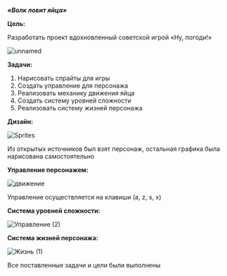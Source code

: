 ***«Волк ловит яйца»***



**Цель:**

Разработать проект вдохновленный советской игрой «Ну, погоди!» 

![unnamed](https://github.com/Dr-Alex-Dr/WolfCatchesEggs/assets/60229705/2ae8b1b8-f82b-4872-8d5b-5c3a4eb3c5ae)

**Задачи:**

1. Нарисовать спрайты для игры 
2. Создать управление для персонажа 
3. Реализовать механику движения яйца 
4. Создать систему уровней сложности 
5. Реализовать систему жизней персонажа 

**Дизайн:**

![Sprites](https://github.com/Dr-Alex-Dr/WolfCatchesEggs/assets/60229705/12cbd047-811c-4717-a136-b2d3a381a162)

Из открытых источников был взят персонаж, остальная графика была нарисована самостоятельно

**Управление персонажем:**

![движение](https://github.com/Dr-Alex-Dr/WolfCatchesEggs/assets/60229705/024b1b08-411c-46fa-b386-c95c8c19d3f4)

Управление осуществляется на клавиши (a, z, s, x)

**Система уровней сложности:**

![Управление (2)](https://github.com/Dr-Alex-Dr/WolfCatchesEggs/assets/60229705/6dbb1ad3-0200-4b45-8159-fd329c8ca40d)

**Система жизней персонажа:**

![Жизнь (1)](https://github.com/Dr-Alex-Dr/WolfCatchesEggs/assets/60229705/f3aac3e8-07df-46fb-b5ac-2d851cbfbd4b)

Все поставленные задачи и цели были выполнены



